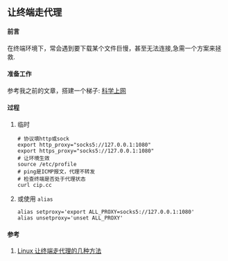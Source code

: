 ## 让终端走代理

#### 前言
在终端环境下，常会遇到要下载某个文件巨慢，甚至无法连接,急需一个方案来拯救.

#### 准备工作
参考我之前的文章，搭建一个梯子: [科学上网](./科学上网-让你连接互联网.md '科学上网')

#### 过程
1. 临时
    ```SHELL
    # 协议填http或sock
    export http_proxy="socks5://127.0.0.1:1080"
    export https_proxy="socks5://127.0.0.1:1080"
    # 让环境生效
    source /etc/profile
    # ping是ICMP报文，代理不转发
    # 检查终端是否处于代理状态
    curl cip.cc 
    ```
2. 或使用 `alias`
    ```SHELL
    alias setproxy='export ALL_PROXY=socks5://127.0.0.1:1080'
    alias unsetproxy='unset ALL_PROXY'
    ```

#### 参考
1. [Linux 让终端走代理的几种方法](https://zhuanlan.zhihu.com/p/46973701 'Linux 让终端走代理的几种方法')